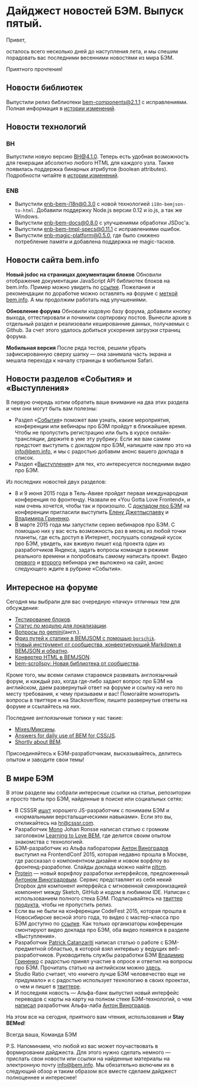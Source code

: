 # Дайджест новостей БЭМ. Выпуск пятый.

Привет, 

осталось всего несколько дней до наступления лета, и мы спешим порадовать вас последними весенними новостями из мира БЭМ.

Приятного прочтения!

## Новости библиотек

Выпустили релиз библиотеки bem-components@2.1.1 с исправлениями. Полная информация в [истории изменений](https://github.com/bem/bem-components/releases/tag/v2.1.1). 

## Новости технологий

### BH

Выпустили новую версию BH@4.1.0. Теперь есть удобная возможность для генерации абсолютно любого HTML для каждого узла. Также появилась поддержка бинарных атрибутов (boolean attributes). Подробности читайте 
в [истории изменений](https://ru.bem.info/technology/bh/v4.1.0/changelog/).

### ENB

  * Выпустили [enb-bem-i18n@0.3.0](https://github.com/enb-bem/enb-bem-i18n/releases/tag/v0.3.0) c новой технологией 
  `i18n-bemjson-to-html`. Добавили поддержку Node.js версии 0.12 и io.js, а так же Windows.
  * Выпустили [enb-bem-docs@0.8.0](https://github.com/enb-bem/enb-bem-docs/releases/tag/v0.8.0) с улучшениями обработки JSDoc'а.
  * Выпустили [enb-bem-tmpl-specs@0.11.1](https://github.com/enb-bem/enb-bem-tmpl-specs/releases/tag/v0.11.1) с исправлениями 
  ошибок.
  * Выпустили [enb-magic-platform@0.5.0](https://github.com/enb-bem/enb-magic-platform/releases/tag/v0.5.0), где было снижено 
  потребление памяти и добавлена поддержка не magic-тасков.

## Новости сайта bem.info

**Новый jsdoc на страницах документации блоков**
Обновили отображение документации JavaScript API библиотек блоков на bem.info. Пример можно увидеть по [ссылке](https://ru.bem.info/libs/bem-components/v2.1.1/desktop/button/jsdoc/). 
Пожелания и рекомендации по доработке можно оставлять на форуме с [меткой bem.info](https://ru.bem.info/forum/?labels=bem.info). 
А мы продолжим работать над улучшениями.

**Обновление форума**
Обновили кодовую базу форума, добавили кнопку выхода, оттестировали и починили сортировку постов. Вынесли архив в отдельный 
раздел и реализовали кешированние данных, получаемых с Github. За счет этого удалось добиться ускорения загрузки страниц форума.

**Мобильная версия**
После ряда тестов, решили убрать зафиксированную сверху шапку — она занимала часть экрана и мешала перехода к началу страницы 
в мобильном Safari.

## Новости разделов «События» и «Выступления»

В первую очередь хотим обратить ваше внимание на два этих раздела и чем они могут быть вам полезны:
  * Раздел «[События](https://ru.bem.info/events/)» поможет вам узнать, какие мероприятия, конференции или вебинары про БЭМ 
  пройдут в ближайшее время. Чтобы не пропустить регистрацию или быть в курсе онлайн-трансляции, держите в уме эту рубрику. 
  Если же вам самим предстоит выступить с докладом про БЭМ, напишите нам про это на [info@bem.info](mailto:info@bem.info), и 
  мы с радостью добавим анонс вашего доклада в список. 
  * Раздел «[Выступления](https://ru.bem.info/talks/)» для тех, кто интересуется последними видео про БЭМ. 

Из последних новостей двух разделов:
  * 8 и 9 июня 2015 года в Тель-Авиве пройдет первая международная конференция по фронтенду. Назвали ее «You Gotta Love Frontend», 
  и нам очень хочется, чтобы так и произошло. С [докладом про БЭМ](https://ru.bem.info/events/yglf-telaviv-2015/) на конференции 
  пригласили выступить [Елену Джетпыспаеву](https://ru.bem.info/authors/jetpyspayeva-yelena/) и 
  [Владимира Гриненко](https://ru.bem.info/authors/grinenko-vladimir/).
  * В марте 2015 года мы запустили серию вебинаров про БЭМ. С помощью них у вас есть возможность раз в месяц из любой точки 
  планеты, где есть доступ в Интернет, послушать солидный кусок про БЭМ, увидеть, как вживую пишет код проекта один из 
  разработчиков Яндекса, задать вопросы команде в режиме реального времени и попробовать самому написать проект. 
  Видео [первого](https://ru.bem.info/talks/beminar-css-2015/) и [второго](https://ru.bem.info/talks/beminar-build-2015/) вебинара 
  уже выложено на сайт, анонс следующего ждите в рубрике «События». 
 
## Интересное на форуме

Сегодня мы выбрали для вас очередную «пачку» отличных тем для обсуждения:
  * [Тестирование блоков](https://ru.bem.info/forum/422/).
  * [Статус по модулю для локализации](https://ru.bem.info/forum/416/).
  * [Вопросы по gemini](https://ru.bem.info/forum/396/)(англ.).
  * [Фриз путей к статике в BEMJSOM с помощью `borschik`](https://ru.bem.info/forum/402/).
  * [Новый инструмент от сообщества, конвертирующий Markdown в BEMJSON и обратно](https://ru.bem.info/forum/404/).
  * [Конвертер HTML в BEMJSON](https://ru.bem.info/forum/409/).
  * [bem-scrollspy: Новая библиотека от сообщества](https://ru.bem.info/forum/401/).

Кроме того, мы всеми силами стараемся развивать англоязычный форум, и каждый раз, когда где-либо задают вопрос про БЭМ на 
английском, даем развернутый ответ на форуме и ссылку на него по месту требования, к чему призываем и вас! Помогайте 
мониторить вопросы в твиттере и на Stackoverflow, пишите развернутые ответы на форуме и ссылайтесь на них. 

Последние англоязычные топики у нас такие:
  * [Mixes/Миксины](https://en.bem.info/forum/issues/4/).
  * [Answers for daily use of BEM for CSS/JS](https://en.bem.info/forum/issues/5/).
  * [Shortly about BEM](https://en.bem.info/forum/issues/6/).

Присоединяйтесь к БЭМ-разработчикам, высказывайтесь, делитесь опытом и заводите свои темы!

## В мире БЭМ

В этом разделе мы собрали интересные ссылки на статьи, репозитории и просто твиты про БЭМ, найденные в поиске или социальных 
сетях:
  * В CSSSR [ищут](https://twitter.com/csssr_dev/status/585763063128686593) хорошего JS-разработчик с понимаем БЭМ и 
  «нормальными верстальщическими навыками». Если это вы, откликайтесь на [hr@csssr.com](mailto:hr@csssr.com).
  * Разработчик [Mono](http://mono.company/about/) Johan Ronsse написал статью с громким заголовком 
  [Learning to Love BEM](http://mono.company/journal/frontend/learning-to-love-bem/), где делится своим опытом знакомства с 
  технологией.
  * БЭМ-разработчик из Альфа лаборатории [Антон Виноградов](https://ru.bem.info/authors/vinogradov-anton/) выступил на 
  FrontendConf 2015, которая недавно прошла в Москве, где рассказал о компонентном дизайне и новом ворфлоу во 
  фронтенд-разработке. Слайды доклада можно найти [ pltcm](http://www.slideshare.net/awinogradov/ss-48422586). 
  * [Protein](http://theprotein.io/) — новый воркфлоу разработки интерфейсов, предложенный [Антоном Виноградовым](https://ru.bem.info/authors/vinogradov-anton/). 
  Сервис представляет из себя некий Dropbox для компонент интерфейса с мгновенной синхронизацией компонент между Sketch, GitHub 
  и кодом в любимом IDE. Написан с использованием полного стека БЭМ. Подписывайтесь на [твиттер продукта](https://twitter.com/protein_io), чтобы не пропустить релиз.
  * Если вы не были на конференции CodeFest 2015, которая прошла в Новосибирске весной этого года, то видео с мастер-класса про 
  БЭМ доступно по [ссылке](https://www.youtube.com/watch?v=9bFbuVGTdCo). Как только организаторы конференции смонтируют видео 
  доклада про БЭМ, оба видео появятся в разделе «Выступления».
  * Разработчик [Patrick Catanzariti](http://www.sitepoint.com/author/pcatanzariti/) написал статью о работе с БЭМ-предметной 
  областью, в которой взял интервью у ведущих веб-разработчиков. Руководитель службы разработки БЭМ 
  [Владимир Гриненко](https://ru.bem.info/authors/grinenko-vladimir/) с радостью принял участие в опросе и ответил на вопросы 
  про БЭМ. Прочитать статью на английском можно [здесь](http://www.sitepoint.com/working-bem-scale-advice-top-developers/).
  * Studio Ratio считает, что «ничего лучше БЭМ человечество еще не придумало» и с радостью использует технологию в своих 
  проектах, о чем и пишет в [твиттере](https://twitter.com/maximumratio/status/596690216523542528).
  * И последняя новость — Альфа-банк выпустил новый интерфейс переводов с карты на карту на полном стеке БЭМ-технологий, о 
  чем [написал](https://twitter.com/awinogradov/status/603531149307158528) разработчик Альфа-лаба [Антон Виноградов](https://ru.bem.info/authors/vinogradov-anton/).

На этом все на сегодня, приятного вам чтения, использования и **Stay BEMed**!

Всегда ваша,
Команда БЭМ

P.S. Напоминаем, что любой из вас может поучаствовать в формировании дайджеста. Для этого нужно сделать немного — прислать свои 
новости или ссылки на найденные материалы на электронную почту [info@bem.info](mailto:info@bem.info). Мы обязательно включим 
их в следующий обзор и таким образом все вместе сделаем дайджест полноценнее и интереснее!

